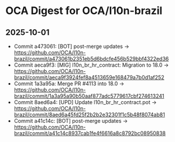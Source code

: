 # OCA Digest for OCA/l10n-brazil

## 2025-10-01

- Commit a473061: [BOT] post-merge updates → https://github.com/OCA/l10n-brazil/commit/a473061b2351eb5d6bdcfe456b529bbf4322ed36
- Commit aeca9f3: [MIG] l10n_br_hr_contract: Migration to 18.0 → https://github.com/OCA/l10n-brazil/commit/aeca9f3924fef8a4513659e168479a7b0d1af252
- Commit 1a3a95a: Merge PR #4113 into 18.0 → https://github.com/OCA/l10n-brazil/commit/1a3a95a90b50aaf877adc5779617cbf274613241
- Commit 8aed6a4: [UPD] Update l10n_br_hr_contract.pot → https://github.com/OCA/l10n-brazil/commit/8aed6a45fd25f2b2b2e32301f1c5b48f8074ab81
- Commit a41c14c: [BOT] post-merge updates → https://github.com/OCA/l10n-brazil/commit/a41c14c8937cab1fe4f6616a8c8792bc08950838

